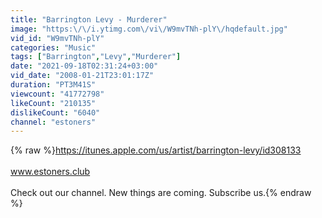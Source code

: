 ```yaml
---
title: "Barrington Levy - Murderer"
image: "https:\/\/i.ytimg.com\/vi\/W9mvTNh-plY\/hqdefault.jpg"
vid_id: "W9mvTNh-plY"
categories: "Music"
tags: ["Barrington","Levy","Murderer"]
date: "2021-09-18T02:31:24+03:00"
vid_date: "2008-01-21T23:01:17Z"
duration: "PT3M41S"
viewcount: "41772798"
likeCount: "210135"
dislikeCount: "6040"
channel: "estoners"
---
```

{% raw %}<a rel="nofollow" target="blank" href="https://itunes.apple.com/us/artist/barrington-levy/id308133">https://itunes.apple.com/us/artist/barrington-levy/id308133</a><br /><br />www.estoners.club<br /><br />Check out our channel. New things are coming. Subscribe us.{% endraw %}
